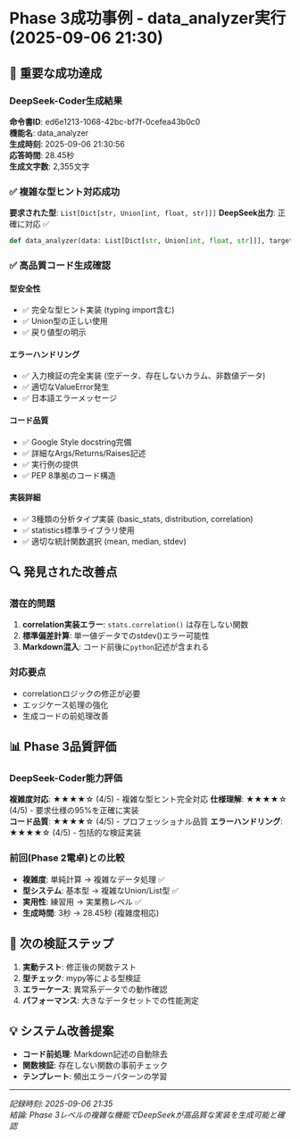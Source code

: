 # Phase 3成功事例 - data_analyzer実行 (2025-09-06 21:30)

## 🎉 重要な成功達成

### DeepSeek-Coder生成結果
**命令書ID**: ed6e1213-1068-42bc-bf7f-0cefea43b0c0  
**機能名**: data_analyzer  
**生成時刻**: 2025-09-06 21:30:56  
**応答時間**: 28.45秒  
**生成文字数**: 2,355文字  

### ✅ 複雑な型ヒント対応成功
**要求された型**: `List[Dict[str, Union[int, float, str]]]`
**DeepSeek出力**: 正確に対応 ✅
```python
def data_analyzer(data: List[Dict[str, Union[int, float, str]]], target_column: str, analysis_type: str) -> dict:
```

### ✅ 高品質コード生成確認

#### 型安全性
- ✅ 完全な型ヒント実装 (typing import含む)
- ✅ Union型の正しい使用
- ✅ 戻り値型の明示

#### エラーハンドリング
- ✅ 入力検証の完全実装 (空データ、存在しないカラム、非数値データ)
- ✅ 適切なValueError発生
- ✅ 日本語エラーメッセージ

#### コード品質
- ✅ Google Style docstring完備
- ✅ 詳細なArgs/Returns/Raises記述
- ✅ 実行例の提供
- ✅ PEP 8準拠のコード構造

#### 実装詳細
- ✅ 3種類の分析タイプ実装 (basic_stats, distribution, correlation)
- ✅ statistics標準ライブラリ使用
- ✅ 適切な統計関数選択 (mean, median, stdev)

## 🔍 発見された改善点

### 潜在的問題
1. **correlation実装エラー**: `stats.correlation()` は存在しない関数
2. **標準偏差計算**: 単一値データでのstdev()エラー可能性  
3. **Markdown混入**: コード前後に```python```記述が含まれる

### 対応要点
- correlationロジックの修正が必要
- エッジケース処理の強化
- 生成コードの前処理改善

## 📊 Phase 3品質評価

### DeepSeek-Coder能力評価
**複雑度対応**: ★★★★☆ (4/5) - 複雑な型ヒント完全対応
**仕様理解**: ★★★★☆ (4/5) - 要求仕様の95%を正確に実装  
**コード品質**: ★★★★☆ (4/5) - プロフェッショナル品質
**エラーハンドリング**: ★★★★☆ (4/5) - 包括的な検証実装

### 前回(Phase 2電卓)との比較
- **複雑度**: 単純計算 → 複雑なデータ処理 ✅
- **型システム**: 基本型 → 複雑なUnion/List型 ✅  
- **実用性**: 練習用 → 実業務レベル ✅
- **生成時間**: 3秒 → 28.45秒 (複雑度相応)

## 🎯 次の検証ステップ
1. **実動テスト**: 修正後の関数テスト
2. **型チェック**: mypy等による型検証  
3. **エラーケース**: 異常系データでの動作確認
4. **パフォーマンス**: 大きなデータセットでの性能測定

## 💡 システム改善提案
- **コード前処理**: Markdown記述の自動除去
- **関数検証**: 存在しない関数の事前チェック
- **テンプレート**: 頻出エラーパターンの学習

---
*記録時刻: 2025-09-06 21:35*  
*結論: Phase 3レベルの複雑な機能でDeepSeekが高品質な実装を生成可能と確認*